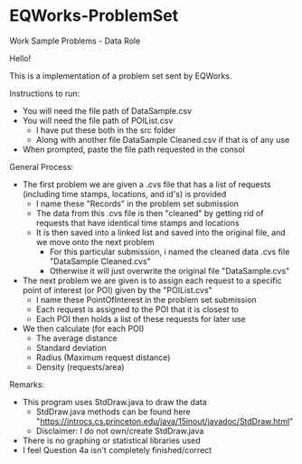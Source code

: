 # EQWorks-ProblemSet
Work Sample Problems - Data Role

Hello!

This is a implementation of a problem set sent by EQWorks. 

Instructions to run:
  - You will need the file path of DataSample.csv
  - You will need the file path of POIList.csv 
    - I have put these both in the src folder
    - Along with another file DataSample Cleaned.csv if that is of any use
  - When prompted, paste the file path requested in the consol 
  
 General Process:
  - The first problem we are given a .cvs file that has a list of requests (including time stamps, locations, and id's) is provided
    - I name these "Records" in the problem set submission
    - The data from this .cvs file is then "cleaned" by getting rid of requests that have identical time stamps and locations 
    - It is then saved into a linked list and saved into the original file, and we move onto the next problem
      - For this particular submission, i named the cleaned data .cvs file "DataSample Cleaned.cvs"
      - Otherwise it will just overwrite the original file "DataSample.cvs"
 - The next problem we are given is to assign each request to a specific point of interest (or POI) given by the "POIList.cvs"
    - I name these PointOfInterest in the problem set submission
    - Each request is assigned to the POI that it is closest to
    - Each POI then holds a list of these requests for later use 
 - We then calculate (for each POI)
    - The average distance 
     - Standard deviation
     - Radius (Maximum request distance)
     - Density (requests/area)
     
  
Remarks:
  - This program uses StdDraw.java to draw the data
    - StdDraw.java methods can be found here "https://introcs.cs.princeton.edu/java/15inout/javadoc/StdDraw.html"
    - Disclaimer: I do not own/create StdDraw.java
  - There is no graphing or statistical libraries used
  - I feel Question 4a isn't completely finished/correct
